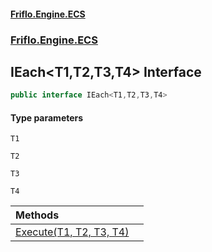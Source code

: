 #### [Friflo.Engine.ECS](index.md 'index')
### [Friflo.Engine.ECS](Friflo.Engine.ECS.md 'Friflo.Engine.ECS')

## IEach<T1,T2,T3,T4> Interface

```csharp
public interface IEach<T1,T2,T3,T4>
```
#### Type parameters

<a name='Friflo.Engine.ECS.IEach_T1,T2,T3,T4_.T1'></a>

`T1`

<a name='Friflo.Engine.ECS.IEach_T1,T2,T3,T4_.T2'></a>

`T2`

<a name='Friflo.Engine.ECS.IEach_T1,T2,T3,T4_.T3'></a>

`T3`

<a name='Friflo.Engine.ECS.IEach_T1,T2,T3,T4_.T4'></a>

`T4`

| Methods | |
| :--- | :--- |
| [Execute(T1, T2, T3, T4)](IEach_T1,T2,T3,T4_.Execute(T1,T2,T3,T4).md 'Friflo.Engine.ECS.IEach<T1,T2,T3,T4>.Execute(T1, T2, T3, T4)') | |

